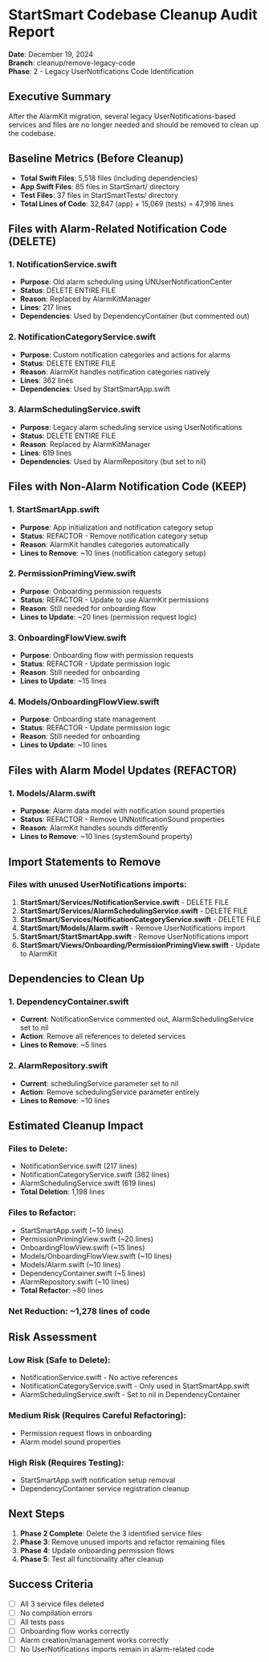 # StartSmart Codebase Cleanup Audit Report

**Date**: December 19, 2024  
**Branch**: cleanup/remove-legacy-code  
**Phase**: 2 - Legacy UserNotifications Code Identification

## Executive Summary

After the AlarmKit migration, several legacy UserNotifications-based services and files are no longer needed and should be removed to clean up the codebase.

## Baseline Metrics (Before Cleanup)

- **Total Swift Files**: 5,518 files (including dependencies)
- **App Swift Files**: 85 files in StartSmart/ directory
- **Test Files**: 37 files in StartSmartTests/ directory
- **Total Lines of Code**: 32,847 (app) + 15,069 (tests) = 47,916 lines

## Files with Alarm-Related Notification Code (DELETE)

### 1. NotificationService.swift
- **Purpose**: Old alarm scheduling using UNUserNotificationCenter
- **Status**: DELETE ENTIRE FILE
- **Reason**: Replaced by AlarmKitManager
- **Lines**: 217 lines
- **Dependencies**: Used by DependencyContainer (but commented out)

### 2. NotificationCategoryService.swift  
- **Purpose**: Custom notification categories and actions for alarms
- **Status**: DELETE ENTIRE FILE
- **Reason**: AlarmKit handles notification categories natively
- **Lines**: 362 lines
- **Dependencies**: Used by StartSmartApp.swift

### 3. AlarmSchedulingService.swift
- **Purpose**: Legacy alarm scheduling service using UserNotifications
- **Status**: DELETE ENTIRE FILE  
- **Reason**: Replaced by AlarmKitManager
- **Lines**: 619 lines
- **Dependencies**: Used by AlarmRepository (but set to nil)

## Files with Non-Alarm Notification Code (KEEP)

### 1. StartSmartApp.swift
- **Purpose**: App initialization and notification category setup
- **Status**: REFACTOR - Remove notification category setup
- **Reason**: AlarmKit handles categories automatically
- **Lines to Remove**: ~10 lines (notification category setup)

### 2. PermissionPrimingView.swift
- **Purpose**: Onboarding permission requests
- **Status**: REFACTOR - Update to use AlarmKit permissions
- **Reason**: Still needed for onboarding flow
- **Lines to Update**: ~20 lines (permission request logic)

### 3. OnboardingFlowView.swift
- **Purpose**: Onboarding flow with permission requests
- **Status**: REFACTOR - Update permission logic
- **Reason**: Still needed for onboarding
- **Lines to Update**: ~15 lines

### 4. Models/OnboardingFlowView.swift
- **Purpose**: Onboarding state management
- **Status**: REFACTOR - Update permission logic
- **Reason**: Still needed for onboarding
- **Lines to Update**: ~10 lines

## Files with Alarm Model Updates (REFACTOR)

### 1. Models/Alarm.swift
- **Purpose**: Alarm data model with notification sound properties
- **Status**: REFACTOR - Remove UNNotificationSound properties
- **Reason**: AlarmKit handles sounds differently
- **Lines to Remove**: ~10 lines (systemSound property)

## Import Statements to Remove

### Files with unused UserNotifications imports:
1. **StartSmart/Services/NotificationService.swift** - DELETE FILE
2. **StartSmart/Services/AlarmSchedulingService.swift** - DELETE FILE  
3. **StartSmart/Services/NotificationCategoryService.swift** - DELETE FILE
4. **StartSmart/Models/Alarm.swift** - Remove UserNotifications import
5. **StartSmart/StartSmartApp.swift** - Remove UserNotifications import
6. **StartSmart/Views/Onboarding/PermissionPrimingView.swift** - Update to AlarmKit

## Dependencies to Clean Up

### 1. DependencyContainer.swift
- **Current**: NotificationService commented out, AlarmSchedulingService set to nil
- **Action**: Remove all references to deleted services
- **Lines to Remove**: ~5 lines

### 2. AlarmRepository.swift
- **Current**: schedulingService parameter set to nil
- **Action**: Remove schedulingService parameter entirely
- **Lines to Remove**: ~10 lines

## Estimated Cleanup Impact

### Files to Delete:
- NotificationService.swift (217 lines)
- NotificationCategoryService.swift (362 lines)  
- AlarmSchedulingService.swift (619 lines)
- **Total Deletion**: 1,198 lines

### Files to Refactor:
- StartSmartApp.swift (~10 lines)
- PermissionPrimingView.swift (~20 lines)
- OnboardingFlowView.swift (~15 lines)
- Models/OnboardingFlowView.swift (~10 lines)
- Models/Alarm.swift (~10 lines)
- DependencyContainer.swift (~5 lines)
- AlarmRepository.swift (~10 lines)
- **Total Refactor**: ~80 lines

### Net Reduction: ~1,278 lines of code

## Risk Assessment

### Low Risk (Safe to Delete):
- NotificationService.swift - No active references
- NotificationCategoryService.swift - Only used in StartSmartApp.swift
- AlarmSchedulingService.swift - Set to nil in DependencyContainer

### Medium Risk (Requires Careful Refactoring):
- Permission request flows in onboarding
- Alarm model sound properties

### High Risk (Requires Testing):
- StartSmartApp.swift notification setup removal
- DependencyContainer service registration cleanup

## Next Steps

1. **Phase 2 Complete**: Delete the 3 identified service files
2. **Phase 3**: Remove unused imports and refactor remaining files
3. **Phase 4**: Update onboarding permission flows
4. **Phase 5**: Test all functionality after cleanup

## Success Criteria

- [ ] All 3 service files deleted
- [ ] No compilation errors
- [ ] All tests pass
- [ ] Onboarding flow works correctly
- [ ] Alarm creation/management works correctly
- [ ] No UserNotifications imports remain in alarm-related code
